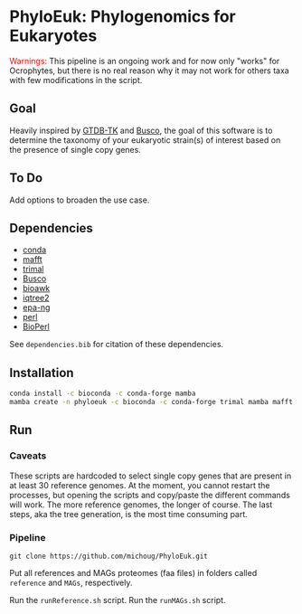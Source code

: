 # PhyloEuk: Phylogenomics for Eukaryotes

<span style="color:red"> Warnings: </span>
This pipeline is an ongoing work and for now only "works" for Ocrophytes, but there is no real reason why it may not work for others taxa with few modifications in the script.

## Goal

Heavily inspired by [GTDB-TK](https://github.com/Ecogenomics/GTDBTk) and [Busco](https://busco.ezlab.org/), the goal of this software is to determine the taxonomy of your eukaryotic strain(s) of interest based on the presence of single copy genes.

## To Do

Add options to broaden the use case.

## Dependencies

* [conda](https://conda.io/) 
* [mafft](https://mafft.cbrc.jp/alignment/software/)
* [trimal](http://trimal.cgenomics.org/)
* [Busco](https://busco.ezlab.org/)
* [bioawk](https://github.com/lh3/bioawk)
* [iqtree2](http://www.iqtree.org/)
* [epa-ng](https://github.com/Pbdas/epa-ng)
* [perl](https://www.perl.org/)
* [BioPerl](https://bioperl.org/)

See `dependencies.bib` for citation of these dependencies.

## Installation

``` bash
conda install -c bioconda -c conda-forge mamba
mamba create -n phyloeuk -c bioconda -c conda-forge trimal mamba mafft busco=5 iqtree perl-bioperl perl-file-slurp bioawk epa-ng
```

## Run

### Caveats

These scripts are hardcoded to select single copy genes that are present in at least 30 reference genomes.
At the moment, you cannot restart the processes, but opening the scripts and copy/paste the different commands will work.
The more reference genomes, the longer of course.
The last steps, aka the tree generation, is the most time consuming part.

### Pipeline

`git clone https://github.com/michoug/PhyloEuk.git`

Put all references and MAGs proteomes (faa files) in folders called `reference` and `MAGs`, respectively.

Run the `runReference.sh` script.
Run the `runMAGs.sh` script.

